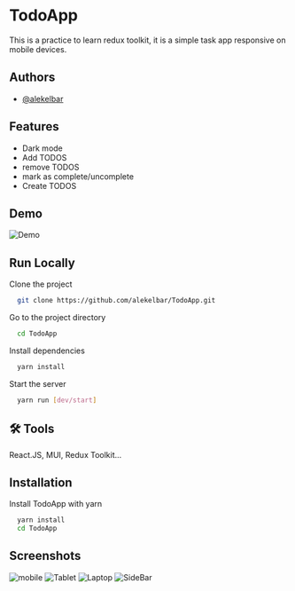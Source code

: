 
# TodoApp

This is a practice to learn redux toolkit, it is a simple task app responsive on mobile devices.
## Authors

- [@alekelbar](https://www.github.com/alekelbar)


## Features

- Dark mode
- Add TODOS
- remove TODOS
- mark as complete/uncomplete
- Create TODOS


## Demo

![Demo](https://imgur.com/BlssUOJ.gif)
## Run Locally

Clone the project

```bash
  git clone https://github.com/alekelbar/TodoApp.git
```

Go to the project directory

```bash
  cd TodoApp
```

Install dependencies

```bash
  yarn install
```

Start the server

```bash
  yarn run [dev/start]
```


## 🛠 Tools
React.JS, MUI, Redux Toolkit...


## Installation

Install TodoApp with yarn

```bash
  yarn install
  cd TodoApp
```
    
## Screenshots

![mobile](https://i.imgur.com/7arDYoK.png)
![Tablet](https://i.imgur.com/C17qfgu.png)
![Laptop](https://i.imgur.com/0EZahJi.png)
![SideBar](https://i.imgur.com/0g8iGpC.png)
